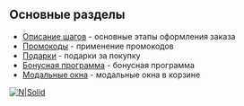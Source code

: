## Основные разделы


* [Описание шагов](/steps/) - основные этапы оформления заказа
* [Промокоды](/promocodes/) - применение промокодов
* [Подарки](/gifts/) - подарки за покупку
* [Бонусная программа](/bonus/) - бонусная программа 
* [Модальные окна](/modal/) - модальные окна в корзине


[![N|Solid](source/1.png)](https://nodesource.com/products/nsolid)
